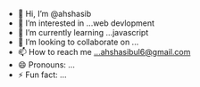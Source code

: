 - 👋 Hi, I’m @ahshasib
- 👀 I’m interested in ...web devlopment
- 🌱 I’m currently learning ...javascript
- 💞️ I’m looking to collaborate on ...
- 📫 How to reach me ...ahshasibul6@gmail.com
- 😄 Pronouns: ...
- ⚡ Fun fact: ...

<!---
ahshasib/ahshasib is a ✨ special ✨ repository because its `README.md` (this file) appears on your GitHub profile.
You can click the Preview link to take a look at your changes.
--->
